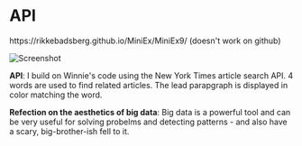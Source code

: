   
  <h1>API</h1>
  https://rikkebadsberg.github.io/MiniEx/MiniEx9/ (doesn't work on github)
  
  ![Screenshot](https://rikkebadsberg.github.io/MiniEx/MiniEx9/screenshot.png) 
  
  <p><b>API</b>: I build on Winnie's code using the New York Times article search API. 4 words are used to find related articles. The lead parapgraph is displayed in color matching the word.</p>
  <p><b>Refection on the aesthetics of big data</b>: Big data is a powerful tool and can be very useful for solving probelms and detecting patterns - and also have a scary, big-brother-ish fell to it.</p>
  
